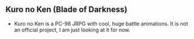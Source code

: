 ## Kuro no Ken (Blade of Darkness)
* Kuro no Ken is a PC-98 JRPG with cool, huge battle animations. It is not an official project, I am just looking at it for now.